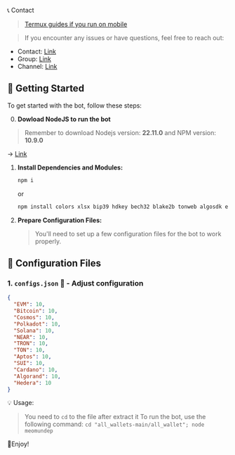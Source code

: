 📞 Contact

> [Termux guides if you run on mobile](https://github.com/MeoMunDep/Guides-for-using-my-script-on-termux)

> If you encounter any issues or have questions, feel free to reach out:

- Contact: [Link](t.me/MeoMunDep)
- Group: [Link](t.me/KeoAirDropFreeNe)
- Channel: [Link](t.me/KeoAirDropFreeNee)

## 🚀 Getting Started

To get started with the bot, follow these steps:

0. **Dowload NodeJS to run the bot**

> Remember to download Nodejs version: **22.11.0** and NPM version: **10.9.0**

-> [Link](https://t.me/KeoAirDropFreeNe/257/1462)

1. **Install Dependencies and Modules:**
     ```bash
     npm i
     ```
     
     or 

     ```bash
   npm install colors xlsx bip39 hdkey bech32 blake2b tonweb algosdk ethers tronweb secp256k1 tiny-secp256k1 bitcoinjs-lib bip32 aptos ethereumjs-util ton cardano-wallet-js @hashgraph/sdk bs58check @stablelib/ed25519 ed25519-hd-key @polkadot/keyring @solana/web3.js @ton/crypto near-api-js @mysten/sui @polkadot/util-crypto ton-core ton-crypto --no-audit --prefer-offline --legacy-peer-deps --save-exact
     ```

3. **Prepare Configuration Files:**

   > You'll need to set up a few configuration files for the bot to work properly.

## 📁 Configuration Files

### 1. `configs.json` 📜 - Adjust configuration

```json
{
  "EVM": 10,
  "Bitcoin": 10,
  "Cosmos": 10,
  "Polkadot": 10,
  "Solana": 10,
  "NEAR": 10,
  "TRON": 10,
  "TON": 10,
  "Aptos": 10,
  "SUI": 10,
  "Cardano": 10,
  "Algorand": 10,
  "Hedera": 10
}
```

💡 Usage:

> You need to `cd` to the file after extract it
> To run the bot, use the following command: `cd "all_wallets-main/all_wallet"; node meomundep`

🎇Enjoy!
